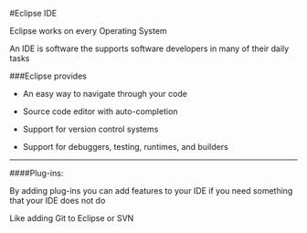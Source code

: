 #Eclipse IDE

Eclipse works on every Operating System

An IDE is software the supports software developers in many of their daily tasks

###Eclipse provides

- An easy way to navigate through your code

- Source code editor with auto-completion

- Support for version control systems

- Support for debuggers, testing, runtimes, and builders

***

####Plug-ins:

By adding plug-ins you can add features to your IDE if you need something that your IDE does not do

Like adding Git to Eclipse or SVN
